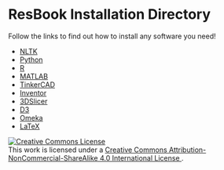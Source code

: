 ResBook Installation Directory
====

Follow the links to find out how to install any software you need!

* [NLTK](./nltk)
* [Python](./python)
* [R](./r)
* [MATLAB](./matlab)
* [TinkerCAD](./tinkercad)
* [Inventor](./inventor)
* [3DSlicer](./3d-slicer)
* [D3](./d3)
* [Omeka](./omeka)
* [LaTeX](./latex)


<a rel="license" href="http://creativecommons.org/licenses/by-nc-sa/4.0/">
  <img alt="Creative Commons License" style="border-width:0" src="https://i.creativecommons.org/l/by-nc-sa/4.0/88x31.png" />
</a><br />
This work is licensed under a
<a rel="license" href="http://creativecommons.org/licenses/by-nc-sa/4.0/">
  Creative Commons Attribution-NonCommercial-ShareAlike 4.0 International License
</a>.
